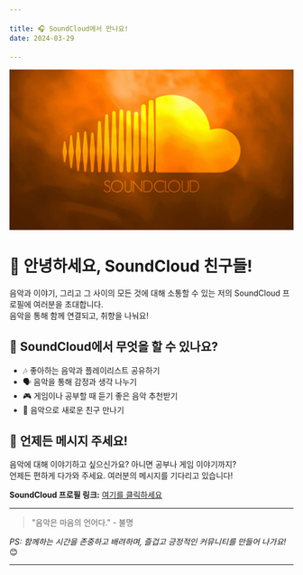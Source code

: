 ```yaml
---

title: 🎧 SoundCloud에서 만나요!  
date: 2024-03-29  

---
```

![featured image](./featured.jpg)
# 👋 안녕하세요, SoundCloud 친구들!

음악과 이야기, 그리고 그 사이의 모든 것에 대해 소통할 수 있는 저의 SoundCloud 프로필에 여러분을 초대합니다.  
음악을 통해 함께 연결되고, 취향을 나눠요!

<!--more-->

## 🌟 SoundCloud에서 무엇을 할 수 있나요?

- 🎶 좋아하는 음악과 플레이리스트 공유하기  
- 🗣️ 음악을 통해 감정과 생각 나누기  
- 🎮 게임이나 공부할 때 듣기 좋은 음악 추천받기  
- 🤝 음악으로 새로운 친구 만나기

## 💬 언제든 메시지 주세요!

음악에 대해 이야기하고 싶으신가요? 아니면 공부나 게임 이야기까지?  
언제든 편하게 다가와 주세요. 여러분의 메시지를 기다리고 있습니다!

**SoundCloud 프로필 링크:** [여기를 클릭하세요](https://soundcloud.com/hoodkidwhowarftheworld) 

---

> "음악은 마음의 언어다." - 불명

<!--more-->

*PS: 함께하는 시간을 존중하고 배려하며, 즐겁고 긍정적인 커뮤니티를 만들어 나가요!* 😊

---
